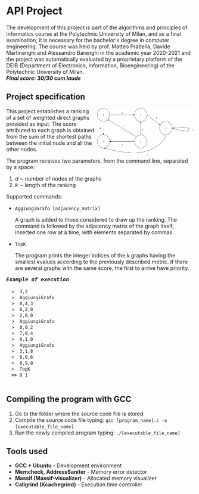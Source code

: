 # API Project 

The development of this project is part of the algorithms and principles of informatics course at the Polytechnic University of Milan, and as a final examination, it is necessary for the bachelor's degree in computer engineering. The course was held by prof. Matteo Pradella, Davide Martinenghi and Alessandro Barenghi in the academic year 2020-2021 and the project was automatically evaluated by a proprietary platform of the DEIB (Department of Electronics, Information, Bioengineering) of the Polytechnic University of Milan.<br>
***Final score: 30/30 cum laude***

## Project specification

<img src="/assets/graph_image.png" style="width:260px;height:130px;margin-left: 5px;" align="right">
<p>This project establishes a ranking of a set of weighted direct graphs provided as input. The score attributed to each graph is obtained from the sum of the shortest paths between the initial node and all the other nodes.</p>


<p>The program receives two parameters, from the command line, separated by a space:
  <ol>
    <li> <em>d </em>⁓ number of nodes of the graphs</li>
    <li> <em>k </em>⁓ length of the ranking</li>
  </ol>
</p>

<p>Supported commands:
  <ul>
    <li> 
      <p>
        <code>AggiungiGrafo [adjacency_matrix] </code>
      </p>
      <p>
        A graph is added to those considered to draw up the ranking. The command is
        followed by the adjacency matrix of the graph itself, inserted one row at a time,
        with elements separated by commas.
       </p>
    </li>
    <li> 
      <p>
        <code>TopK </code>
      </p>
      <p>
        The program prints the integer indices of the <em>k</em> graphs having the smallest 
        <em>k</em>values according to the previously described metric. If there are several 
        graphs with the same score, the first to arrive have priority.
      </p>
    </li>
  </ul>
</p>
<pre>
<b><i>Example of execution</i></b>
<code>
  >  <span>3,2</span>
  >  <span>AggiungiGrafo</span>
  >  <span>0,4,3</span>
  >  <span>0,2,0</span>
  >  <span>2,0,0</span>
  >  <span>AggiungiGrafo</span>
  >  <span>0,0,2</span>
  >  <span>7,0,4</span>
  >  <span>0,1,0</span>
  >  <span>AggiungiGrafo</span>
  >  <span>3,1,8</span>
  >  <span>0,0,6</span>
  >  <span>0,9,0</span>
  >  <span>TopK</span>
  <b>>></b> 0 1
 </code>
</pre>

## Compiling the program with GCC
1. Go to the folder where the source code file is stored
2. Compile the source code file typing: <code>gcc [program_name].c -o [executable_file_name]</code>
3. Run the newly compiled program typing: <code>./[executable_file_name]</code>

## Tools used
- **GCC + Ubuntu** - Development environment
- **Memcheck, AddressSaniter** - Memory error detector
- **Massif (Massif-visualizer)** - Allocated  memory visualizer
- **Callgrind (Kcachegrind)** - Execution time controller

